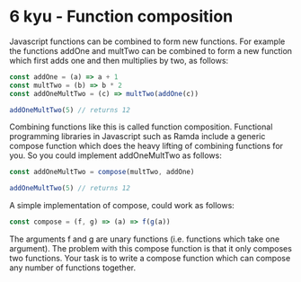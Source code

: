 # 6 kyu - Function composition

Javascript functions can be combined to form new functions. For example the functions addOne and multTwo can be combined to form a new function which first adds one and then multiplies by two, as follows:

```js
const addOne = (a) => a + 1
const multTwo = (b) => b * 2
const addOneMultTwo = (c) => multTwo(addOne(c))

addOneMultTwo(5) // returns 12
```

Combining functions like this is called function composition. Functional programming libraries in Javascript such as Ramda include a generic compose function which does the heavy lifting of combining functions for you. So you could implement addOneMultTwo as follows:

```js
const addOneMultTwo = compose(multTwo, addOne)

addOneMultTwo(5) // returns 12
```

A simple implementation of compose, could work as follows:

```js
const compose = (f, g) => (a) => f(g(a))
```

The arguments f and g are unary functions (i.e. functions which take one argument). The problem with this compose function is that it only composes two functions. Your task is to write a compose function which can compose any number of functions together.
